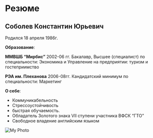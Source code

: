 # Резюме

## Соболев Константин Юрьевич

Родился 18 апреля 1986г.

**Образование**: 

**ММВШБ “Мирбис”** 2002-06 гг. 
Бакалавр, Высшее (специалист) по специальности:
Экономика и Управление на предприятии: туризм и гостеприимство 

**РЭА им. Плеханова** 2006-08гг.
Кандидатский минимум по специальности:
Маркетинг

**О себе**:
* Коммуникабельность 
* Стрессоустойчивость 
* быстрая обучаемость.
* Обладатель Золотого знака VII ступени участника ВФСК “ГТО”
* Свободное владение английским языком

![My Photo](d:/git/CV/img/justMe.jpg)




